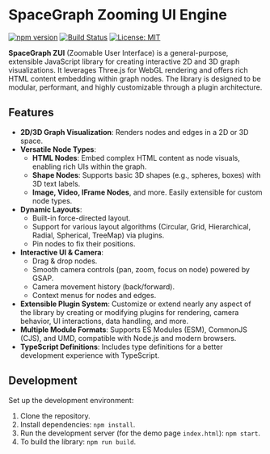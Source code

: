 # SpaceGraph Zooming UI Engine

[![npm version](https://badge.fury.io/js/spacegraph-zui.svg)](https://badge.fury.io/js/spacegraph-zui)
[![Build Status](https://github.com/TTime/spacegraphjs/actions/workflows/gh-pages.yml/badge.svg)](https://github.com/TTime/spacegraphjs/actions/workflows/gh-pages.yml)
[![License: MIT](https://img.shields.io/badge/License-MIT-yellow.svg)](https://opensource.org/licenses/MIT)

**SpaceGraph ZUI** (Zoomable User Interface) is a general-purpose, extensible JavaScript library for creating
interactive 2D and 3D graph visualizations. It leverages Three.js for WebGL rendering and offers rich HTML content
embedding within graph nodes. The library is designed to be modular, performant, and highly customizable through a
plugin architecture.

## Features

- **2D/3D Graph Visualization**: Renders nodes and edges in a 2D or 3D space.
- **Versatile Node Types**:
  - **HTML Nodes**: Embed complex HTML content as node visuals, enabling rich UIs within the graph.
  - **Shape Nodes**: Supports basic 3D shapes (e.g., spheres, boxes) with 3D text labels.
  - **Image, Video, IFrame Nodes**, and more. Easily extensible for custom node types.
- **Dynamic Layouts**:
  - Built-in force-directed layout.
  - Support for various layout algorithms (Circular, Grid, Hierarchical, Radial, Spherical, TreeMap) via plugins.
  - Pin nodes to fix their positions.
- **Interactive UI & Camera**:
  - Drag & drop nodes.
  - Smooth camera controls (pan, zoom, focus on node) powered by GSAP.
  - Camera movement history (back/forward).
  - Context menus for nodes and edges.
- **Extensible Plugin System**: Customize or extend nearly any aspect of the library by creating or modifying plugins
  for rendering, camera behavior, UI interactions, data handling, and more.
- **Multiple Module Formats**: Supports ES Modules (ESM), CommonJS (CJS), and UMD, compatible with Node.js and modern
  browsers.
- **TypeScript Definitions**: Includes type definitions for a better development experience with TypeScript.

## Development

Set up the development environment:

1. Clone the repository.
2. Install dependencies: `npm install`.
3. Run the development server (for the demo page `index.html`): `npm start`.
4. To build the library: `npm run build`.
